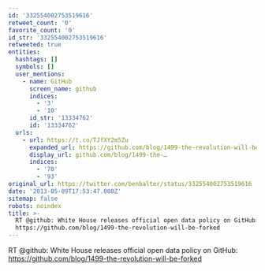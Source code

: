 ```yaml
---
id: '332554002753519616'
retweet_count: '0'
favorite_count: '0'
id_str: '332554002753519616'
retweeted: true
entities:
  hashtags: []
  symbols: []
  user_mentions:
    - name: GitHub
      screen_name: github
      indices:
        - '3'
        - '10'
      id_str: '13334762'
      id: '13334762'
  urls:
    - url: https://t.co/TJfXY2m5Zu
      expanded_url: https://github.com/blog/1499-the-revolution-will-be-forked
      display_url: github.com/blog/1499-the-…
      indices:
        - '70'
        - '93'
original_url: https://twitter.com/benbalter/status/332554002753519616
date: '2013-05-09T17:53:47.000Z'
sitemap: false
robots: noindex
title: >-
  RT @github: White House releases official open data policy on GitHub:
  https://github.com/blog/1499-the-revolution-will-be-forked
---
```


RT @github: White House releases official open data policy on GitHub: https://github.com/blog/1499-the-revolution-will-be-forked